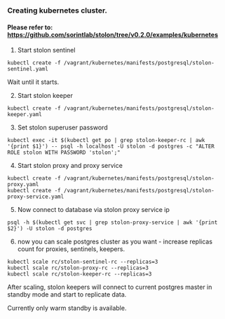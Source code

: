 

### Creating kubernetes cluster.

#### Please refer to: https://github.com/sorintlab/stolon/tree/v0.2.0/examples/kubernetes

1) Start stolon sentinel
```shell
kubectl create -f /vagrant/kubernetes/manifests/postgresql/stolon-sentinel.yaml
```
Wait until it starts.

2) Start stolon keeper
```shell
kubectl create -f /vagrant/kubernetes/manifests/postgresql/stolon-keeper.yaml
```

3) Set stolon superuser password
```shell
kubectl exec -it $(kubectl get po | grep stolon-keeper-rc | awk '{print $1}') -- psql -h localhost -U stolon -d postgres -c "ALTER ROLE stolon WITH PASSWORD 'stolon';"
```

4) Start stolon proxy and proxy service
```shell
kubectl create -f /vagrant/kubernetes/manifests/postgresql/stolon-proxy.yaml
kubectl create -f /vagrant/kubernetes/manifests/postgresql/stolon-proxy-service.yaml
```

5) Now connect to database via stolon proxy service ip
```shell
psql -h $(kubectl get svc | grep stolon-proxy-service | awk '{print $2}') -U stolon -d postgres
```

6) now you can scale postgres cluster as you want - increase replicas count for proxies, sentinels, keepers.
```shell
kubectl scale rc/stolon-sentinel-rc --replicas=3
kubectl scale rc/stolon-proxy-rc --replicas=3
kubectl scale rc/stolon-keeper-rc --replicas=3
```

After scaling, stolon keepers will connect to current postgres master in standby mode and start to replicate data.


Currently only warm standby is available.
